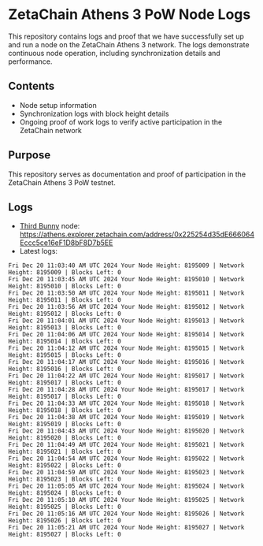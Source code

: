 # ZetaChain Athens 3 PoW Node Logs
This repository contains logs and proof that we have successfully set up and run a node on the ZetaChain Athens 3 network. The logs demonstrate continuous node operation, including synchronization details and performance.

## Contents
- Node setup information
- Synchronization logs with block height details
- Ongoing proof of work logs to verify active participation in the ZetaChain network

## Purpose
This repository serves as documentation and proof of participation in the ZetaChain Athens 3 PoW testnet.

## Logs

- [Third Bunny](https://thirdbunny.xyz/) node: https://athens.explorer.zetachain.com/address/0x225254d35dE666064Eccc5ce16eF1D8bF8D7b5EE
- Latest logs:
```
Fri Dec 20 11:03:40 AM UTC 2024 Your Node Height: 8195009 | Network Height: 8195009 | Blocks Left: 0
Fri Dec 20 11:03:45 AM UTC 2024 Your Node Height: 8195010 | Network Height: 8195010 | Blocks Left: 0
Fri Dec 20 11:03:50 AM UTC 2024 Your Node Height: 8195011 | Network Height: 8195011 | Blocks Left: 0
Fri Dec 20 11:03:56 AM UTC 2024 Your Node Height: 8195012 | Network Height: 8195012 | Blocks Left: 0
Fri Dec 20 11:04:01 AM UTC 2024 Your Node Height: 8195013 | Network Height: 8195013 | Blocks Left: 0
Fri Dec 20 11:04:06 AM UTC 2024 Your Node Height: 8195014 | Network Height: 8195014 | Blocks Left: 0
Fri Dec 20 11:04:12 AM UTC 2024 Your Node Height: 8195015 | Network Height: 8195015 | Blocks Left: 0
Fri Dec 20 11:04:17 AM UTC 2024 Your Node Height: 8195016 | Network Height: 8195016 | Blocks Left: 0
Fri Dec 20 11:04:22 AM UTC 2024 Your Node Height: 8195017 | Network Height: 8195017 | Blocks Left: 0
Fri Dec 20 11:04:28 AM UTC 2024 Your Node Height: 8195017 | Network Height: 8195017 | Blocks Left: 0
Fri Dec 20 11:04:33 AM UTC 2024 Your Node Height: 8195018 | Network Height: 8195018 | Blocks Left: 0
Fri Dec 20 11:04:38 AM UTC 2024 Your Node Height: 8195019 | Network Height: 8195019 | Blocks Left: 0
Fri Dec 20 11:04:43 AM UTC 2024 Your Node Height: 8195020 | Network Height: 8195020 | Blocks Left: 0
Fri Dec 20 11:04:49 AM UTC 2024 Your Node Height: 8195021 | Network Height: 8195021 | Blocks Left: 0
Fri Dec 20 11:04:54 AM UTC 2024 Your Node Height: 8195022 | Network Height: 8195022 | Blocks Left: 0
Fri Dec 20 11:04:59 AM UTC 2024 Your Node Height: 8195023 | Network Height: 8195023 | Blocks Left: 0
Fri Dec 20 11:05:05 AM UTC 2024 Your Node Height: 8195024 | Network Height: 8195024 | Blocks Left: 0
Fri Dec 20 11:05:10 AM UTC 2024 Your Node Height: 8195025 | Network Height: 8195025 | Blocks Left: 0
Fri Dec 20 11:05:16 AM UTC 2024 Your Node Height: 8195026 | Network Height: 8195026 | Blocks Left: 0
Fri Dec 20 11:05:21 AM UTC 2024 Your Node Height: 8195027 | Network Height: 8195027 | Blocks Left: 0
```
